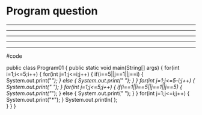 # Program question

*    ******
**   *   ***
* *  *   ****
*  * *   *****
***************
#code

public class Program01 {
	public static void main(String[] args) {
		for(int i=1;i<=5;i++) {
			for(int j=1;j<=i;j++) {
				if(i==5||j==1||j==i) {
					System.out.print("*");
				}
				else {
					System.out.print(" ");
				}
			}
			for(int j=1;j<=5-i;j++) {
				System.out.print(" ");
			}
			for(int j=1;j<=5;j++) {
				if(i==1||i==5||j==1||j==5) {
					System.out.print("*");
				}
				else {
					System.out.print(" ");
				}
			}
			for(int j=1;j<=i;j++) {
				System.out.print("*");
			}
			System.out.println( );	
		}
	}
}
